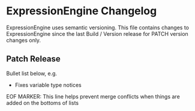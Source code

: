 # ExpressionEngine Changelog

ExpressionEngine uses semantic versioning. This file contains changes to ExpressionEngine since the last Build / Version release for PATCH version changes only.

## Patch Release

Bullet list below, e.g.
   - Fixes variable type notices



EOF MARKER: This line helps prevent merge conflicts when things are
added on the bottoms of lists
